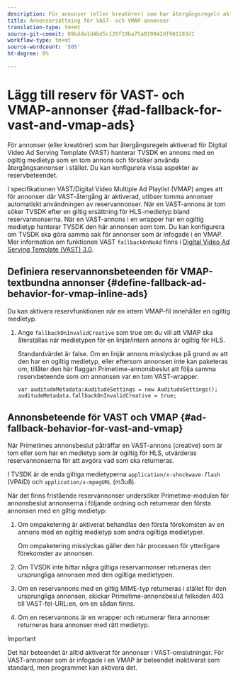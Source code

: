 ```yaml
---
description: För annonser (eller kreatörer) som har återgångsregeln aktiverad för Digital Video Ad Serving Template (VAST) hanterar TVSDK en annons med en ogiltig medietyp som en tom annons och försöker använda återgångsannonser i stället. Du kan konfigurera vissa aspekter av reservbeteendet.
title: Annonsersättning för VAST- och VMAP-annonser
translation-type: tm+mt
source-git-commit: 89bdda1d4bd5c126f19ba75a819942df901183d1
workflow-type: tm+mt
source-wordcount: '505'
ht-degree: 0%

---
```



# Lägg till reserv för VAST- och VMAP-annonser {#ad-fallback-for-vast-and-vmap-ads}

För annonser (eller kreatörer) som har återgångsregeln aktiverad för Digital Video Ad Serving Template (VAST) hanterar TVSDK en annons med en ogiltig medietyp som en tom annons och försöker använda återgångsannonser i stället. Du kan konfigurera vissa aspekter av reservbeteendet.

I specifikationen VAST/Digital Video Multiple Ad Playlist (VMAP) anges att för annonser där VAST-återgång är aktiverad, utlöser tomma annonser automatiskt användningen av reservannonser. När en VAST-annons är tom söker TVSDK efter en giltig ersättning för HLS-medietyp bland reservannonserna. När en VAST-annons i en wrapper har en ogiltig medietyp hanterar TVSDK den här annonsen som tom. Du kan konfigurera om TVSDK ska göra samma sak för annonser som är infogade i en VMAP. Mer information om funktionen VAST `fallbackOnNoAd` finns i [Digital Video Ad Serving Template (VAST) 3.0](https://www.iab.net/guidelines/508676/digitalvideo/vsuite/vast).

## Definiera reservannonsbeteenden för VMAP-textbundna annonser {#define-fallback-ad-behavior-for-vmap-inline-ads}

Du kan aktivera reservfunktionen när en intern VMAP-fil innehåller en ogiltig medietyp.

1. Ange `fallbackOnInvalidCreative` som true om du vill att VMAP ska återställas när medietypen för en linjär/intern annons är ogiltig för HLS.

   Standardvärdet är false. Om en linjär annons misslyckas på grund av att den har en ogiltig medietyp, eller eftersom annonsen inte kan paketeras om, tillåter den här flaggan Primetime-annonsbeslut att följa samma reservbeteende som om annonsen var en tom VAST-wrapper.

   ```
   var auditudeMetadata:AuditudeSettings = new AuditudeSettings(); 
   auditudeMetadata.fallbackOnInvalidCreative = true;
   ```

## Annonsbeteende för VAST och VMAP {#ad-fallback-behavior-for-vast-and-vmap}

När Primetimes annonsbeslut påträffar en VAST-annons (creative) som är tom eller som har en medietyp som är ogiltig för HLS, utvärderas reservannonserna för att avgöra vad som ska returneras.

<!--<a id="section_9F60AF00CE9645848EAAF8C06A9E426B"></a>-->

I TVSDK är de enda giltiga medietyperna `application/x-shockwave-flash` (VPAID) och `application/x-mpegURL` (m3u8).

När det finns fristående reservannonser undersöker Primetime-modulen för annonsbeslut annonserna i följande ordning och returnerar den första annonsen med en giltig medietyp:

1. Om ompaketering är aktiverat behandlas den första förekomsten av en annons med en ogiltig medietyp som andra ogiltiga medietyper.

   Om ompaketering misslyckas gäller den här processen för ytterligare förekomster av annonsen.
1. Om TVSDK inte hittar några giltiga reservannonser returneras den ursprungliga annonsen med den ogiltiga medietypen.
1. Om en reservannons med en giltig MIME-typ returneras i stället för den ursprungliga annonsen, skickar Primetime-annonsbeslut felkoden 403 till VAST-fel-URL:en, om en sådan finns.
1. Om en reservannons är en wrapper och returnerar flera annonser returneras bara annonser med rätt medietyp.

>[!IMPORTANT]
>
>Det här beteendet är alltid aktiverat för annonser i VAST-omslutningar. För VAST-annonser som är infogade i en VMAP är beteendet inaktiverat som standard, men programmet kan aktivera det.
